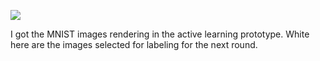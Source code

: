 ![](https://db-feed.s3.amazonaws.com/legacy/Screen_Shot_2019_02_04_at_4_19_03_PM-1549315280662.png)

I got the MNIST images rendering in the active learning prototype. White here are the images selected for labeling for the next round.
